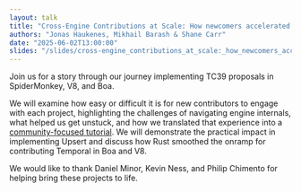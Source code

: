 ```yaml
---
layout: talk
title: "Cross-Engine Contributions at Scale: How newcomers accelerated Temporal and Upsert in SpiderMonkey, V8, and Boa"
authors: "Jonas Haukenes, Mikhail Barash & Shane Carr"
date: "2025-06-02T13:00:00"
slides: "/slides/cross-engine_contributions_at_scale:_how_newcomers_accelerated_temporal_and_upsert_in_spidermonkey,_v8,_and_boa_by_jonas_haukenes,_mikhail_barash_&_shane_carr.pdf"
---
```


Join us for a story through our journey implementing TC39 proposals in SpiderMonkey, V8, and Boa.

We will examine how easy or difficult it is for new contributors to engage with each project, highlighting the challenges of navigating engine internals, what helped us get unstuck, and how we translated that experience into a [community-focused tutorial](https://bldl.github.io/upsert-tutorial/). We will demonstrate the practical impact in implementing Upsert and discuss how Rust smoothed the onramp for contributing Temporal in Boa and V8.

We would like to thank Daniel Minor, Kevin Ness, and Philip Chimento for helping bring these projects to life.

